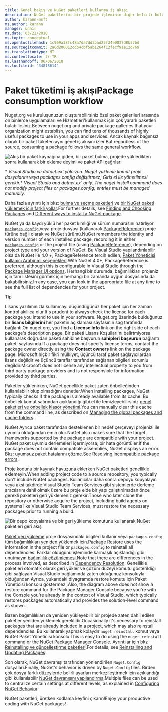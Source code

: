 ```yaml
---
title: Genel bakış ve NuGet paketleri kullanma iş akışı
description: NuGet paketlerini bir projede işleminin diğer belirli bölümlerine bağlantılar ile kullanma işlemi bir genel bakış.
author: karann-msft
ms.author: karann
manager: unnir
ms.date: 03/22/2018
ms.topic: conceptual
ms.openlocfilehash: 1c909a38fc48a7da7dd3bad25f34e0837d8b37bd
ms.sourcegitcommit: 2a6d200012cdb4cbf5ab1264f12fecf9ae12d769
ms.translationtype: MT
ms.contentlocale: tr-TR
ms.lasthandoff: 06/06/2018
ms.locfileid: "34818614"
---
```

# <a name="package-consumption-workflow"></a><span data-ttu-id="fbb5e-103">Paket tüketimi iş akışı</span><span class="sxs-lookup"><span data-stu-id="fbb5e-103">Package consumption workflow</span></span>

<span data-ttu-id="fbb5e-104">Nuget.org ve kuruluşunuzun oluşturabilirsiniz özel paket galerileri arasında on binlerce uygulamaları ve Hizmetleri'kullanmak için çok yararlı paketleri bulabilirsiniz.</span><span class="sxs-lookup"><span data-stu-id="fbb5e-104">Between nuget.org and private package galleries that your organization might establish, you can find tens of thousands of highly useful packages to use in your apps and services.</span></span> <span data-ttu-id="fbb5e-105">Ancak kaynak bağımsız olarak bir paket tüketen aynı genel iş akışını izler.</span><span class="sxs-lookup"><span data-stu-id="fbb5e-105">But regardless of the source, consuming a package follows the same general workflow.</span></span>

![Akış bir paket kaynağına giden, bir paket bulma, projede yükledikten sonra kullanarak bir ekleme deyimi ve paket API çağrıları](media/Overview-01-GeneralFlow.png)

<span data-ttu-id="fbb5e-107">\* _Visual Studio ve dotnet.ex' yalnızca. Nuget yükleme komut proje dosyalarını veya packages.config değiştirmez; Giriş el ile yönetilmesi gerekir._</span><span class="sxs-lookup"><span data-stu-id="fbb5e-107">\* _Visual Studio and dotnet.ex\` only. The nuget install command does not modify project files or packages.config; entries must be managed manually._</span></span>

<span data-ttu-id="fbb5e-108">Daha fazla ayrıntı için bkz: [bulma ve seçme paketleri](../consume-packages/finding-and-choosing-packages.md) ve [bir NuGet paketi yüklemek için farklı yollar](ways-to-install-a-package.md).</span><span class="sxs-lookup"><span data-stu-id="fbb5e-108">For further details, see [Finding and Choosing Packages](../consume-packages/finding-and-choosing-packages.md) and [Different ways to install a NuGet package](ways-to-install-a-package.md).</span></span>

<span data-ttu-id="fbb5e-109">NuGet ya da kaydı yüklü her paket kimliği ve sürüm numarasını hatırlıyor [ `packages.config` ](../reference/packages-config.md) veya proje dosyası (kullanarak [PackageReference](../consume-packages/package-references-in-project-files.md)) proje türüne bağlı olarak ve NuGet sürümü.</span><span class="sxs-lookup"><span data-stu-id="fbb5e-109">NuGet remembers the identity and version number of each installed package, recording it in either [`packages.config`](../reference/packages-config.md) or the project file (using [PackageReference](../consume-packages/package-references-in-project-files.md)), depending on project type and your version of NuGet.</span></span> <span data-ttu-id="fbb5e-110">Bu Visual Studio yapılandırılabilir olsa da NuGet ile 4.0 +, PackageReference tercih edilen, [Paket Yöneticisi kullanıcı Arabirimi seçenekleri](../tools/package-manager-ui.md).</span><span class="sxs-lookup"><span data-stu-id="fbb5e-110">With NuGet 4.0+, PackageReference is preferred, although this is configurable in Visual Studio through the [Package Manager UI options](../tools/package-manager-ui.md).</span></span> <span data-ttu-id="fbb5e-111">Herhangi bir durumda, bağımlılıkları projeniz için tam listesini görmek için herhangi bir zamanda uygun dosyasında da bakabilirsiniz.</span><span class="sxs-lookup"><span data-stu-id="fbb5e-111">In any case, you can look in the appropriate file at any time to see the full list of dependencies for your project.</span></span>

> [!Tip]
> <span data-ttu-id="fbb5e-112">Lisans yazılımınızla kullanmayı düşündüğünüz her paket için her zaman kontrol akıllıca olur.</span><span class="sxs-lookup"><span data-stu-id="fbb5e-112">It's prudent to always check the license for each package you intend to use in your software.</span></span> <span data-ttu-id="fbb5e-113">Nuget.org üzerinde bulduğunuz bir **lisans bilgilerini** her paketin açıklaması sayfasının sağ tarafında bağlantı.</span><span class="sxs-lookup"><span data-stu-id="fbb5e-113">On nuget.org, you find a **License Info** link on the right side of each package's description page.</span></span> <span data-ttu-id="fbb5e-114">Bir paketi Lisans Koşulları'nı belirtmiyorsa kullanarak doğrudan paketi sahibine başvurun **sahipleri başvurun** bağlantı paketi sayfasında.</span><span class="sxs-lookup"><span data-stu-id="fbb5e-114">If a package does not specify license terms, contact the package owner directly using the **Contact owners** link on the package page.</span></span> <span data-ttu-id="fbb5e-115">Microsoft hiçbir fikri mülkiyet, üçüncü taraf paket sağlayıcılardan lisans değildir ve üçüncü taraflar tarafından sağlanan bilgileri sorumlu değildir.</span><span class="sxs-lookup"><span data-stu-id="fbb5e-115">Microsoft does not license any intellectual property to you from third party package providers and is not responsible for information provided by third parties.</span></span>

<span data-ttu-id="fbb5e-116">Paketler yüklenirken, NuGet genellikle paket zaten önbelleğinden kullanılabilir olup olmadığını denetler.</span><span class="sxs-lookup"><span data-stu-id="fbb5e-116">When installing packages, NuGet typically checks if the package is already available from its cache.</span></span> <span data-ttu-id="fbb5e-117">Bu önbellek komut satırından açıklandığı gibi el ile temizleyebilirsiniz [genel paketleri ve önbellek klasör yönetimi](../consume-packages/managing-the-global-packages-and-cache-folders.md).</span><span class="sxs-lookup"><span data-stu-id="fbb5e-117">You can manually clear this cache from the command line, as described on [Managing the global packages and cache folders](../consume-packages/managing-the-global-packages-and-cache-folders.md).</span></span>

<span data-ttu-id="fbb5e-118">NuGet Ayrıca paket tarafından desteklenen bir hedef çerçeveyi projenizi ile uyumlu olduğundan emin olur.</span><span class="sxs-lookup"><span data-stu-id="fbb5e-118">NuGet also makes sure that the target frameworks supported by the package are compatible with your project.</span></span> <span data-ttu-id="fbb5e-119">NuGet paket uyumlu derlemeleri içermiyorsa, bir hata görüntüler.</span><span class="sxs-lookup"><span data-stu-id="fbb5e-119">If the package does not contain compatible assemblies, NuGet displays an error.</span></span> <span data-ttu-id="fbb5e-120">Bkz: [uyumsuz paket hatalarını çözme](dependency-resolution.md#resolving-incompatible-package-errors).</span><span class="sxs-lookup"><span data-stu-id="fbb5e-120">See [Resolving incompatible package errors](dependency-resolution.md#resolving-incompatible-package-errors).</span></span>

<span data-ttu-id="fbb5e-121">Proje kodunu bir kaynak havuzuna eklerken NuGet paketleri genellikle eklemeyin.</span><span class="sxs-lookup"><span data-stu-id="fbb5e-121">When adding project code to a source repository, you typically don't include NuGet packages.</span></span> <span data-ttu-id="fbb5e-122">Kullanıcılar daha sonra depoyu kopyalayın veya aksi takdirde Visual Studio Team Services gibi sistemlerde derleme aracılarını dahil olmak üzere bu proje elde bir yapı çalıştırılmadan önce gerekli paketleri geri yüklemeniz gerekir:</span><span class="sxs-lookup"><span data-stu-id="fbb5e-122">Those who later clone the repository or otherwise acquire the project, including build agents on systems like Visual Studio Team Services, must restore the necessary packages prior to running a build:</span></span>

![Bir depo kopyalama ve bir geri yükleme komutunu kullanarak NuGet paketleri geri akışı](media/Overview-02-RestoreFlow.png)

<span data-ttu-id="fbb5e-124">[Paket geri yükleme](../consume-packages/package-restore.md) proje dosyasındaki bilgileri kullanır veya `packages.config` tüm bağımlılıkları yeniden yüklemek için.</span><span class="sxs-lookup"><span data-stu-id="fbb5e-124">[Package Restore](../consume-packages/package-restore.md) uses the information in the project file or `packages.config` to reinstall all dependencies.</span></span> <span data-ttu-id="fbb5e-125">Farklar olduğunu işleminde karmaşık açıklandığı gibi unutmayın [bağımlılık çözümlemesi](../consume-packages/dependency-resolution.md).</span><span class="sxs-lookup"><span data-stu-id="fbb5e-125">Note that there are differences in the process involved, as described in [Dependency Resolution](../consume-packages/dependency-resolution.md).</span></span> <span data-ttu-id="fbb5e-126">Genellikle paketleri otomatik olarak geri yükler ve çözüm düzeyi komutu gösterildiği gibi sağlayan Visual Studio bağlamında zaten olduğunuz konsoluyla olduğundan Ayrıca, yukarıdaki diyagramda restore komutu için Paket Yöneticisi konsolu göstermez .</span><span class="sxs-lookup"><span data-stu-id="fbb5e-126">Also, the diagram above does not show a restore command for the Package Manager Console because you're with the Console you're already in the context of Visual Studio, which typically restores packages automatically and provides the solution-level command as shown.</span></span>

<span data-ttu-id="fbb5e-127">Bazen bağımlılıkları da yeniden yükleyebilir bir projede zaten dahil edilen paketler yeniden yüklemek gereklidir.</span><span class="sxs-lookup"><span data-stu-id="fbb5e-127">Occasionally it's necessary to reinstall packages that are already included in a project, which may also reinstall dependencies.</span></span> <span data-ttu-id="fbb5e-128">Bu kullanarak yapmak kolaydır `nuget reinstall` komut veya NuGet Paket Yöneticisi konsolu.</span><span class="sxs-lookup"><span data-stu-id="fbb5e-128">This is easy to do using the `nuget reinstall` command or the NuGet Package Manager Console.</span></span> <span data-ttu-id="fbb5e-129">Ayrıntılar için bkz [Reinstalling ve güncelleştirme paketleri](../consume-packages/reinstalling-and-updating-packages.md).</span><span class="sxs-lookup"><span data-stu-id="fbb5e-129">For details, see [Reinstalling and Updating Packages](../consume-packages/reinstalling-and-updating-packages.md).</span></span>

<span data-ttu-id="fbb5e-130">Son olarak, NuGet davranışı tarafından yönlendirilen `Nuget.Config` dosyaları.</span><span class="sxs-lookup"><span data-stu-id="fbb5e-130">Finally, NuGet's behavior is driven by `Nuget.Config` files.</span></span> <span data-ttu-id="fbb5e-131">Birden çok dosya farklı düzeylerde belirli ayarları merkezileştirmek için açıklandığı gibi kullanılabilir [NuGet davranışını yapılandırma](../consume-packages/configuring-nuget-behavior.md).</span><span class="sxs-lookup"><span data-stu-id="fbb5e-131">Multiple files can be used to centralize certain settings at different levels, as explained in [Configuring NuGet Behavior](../consume-packages/configuring-nuget-behavior.md).</span></span>

<span data-ttu-id="fbb5e-132">NuGet paketleri, üretken kodlama keyfini çıkarın!</span><span class="sxs-lookup"><span data-stu-id="fbb5e-132">Enjoy your productive coding with NuGet packages!</span></span>
